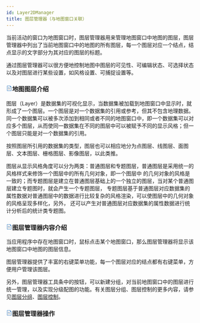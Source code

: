 ```yaml
---
id: Layer2DManager
title: 图层管理器（与地图窗口关联）
---
```

当前活动的窗口为地图窗口时，图层管理器用来管理地图窗口中地图的图层，图层管理器中列出了当前地图窗口中的地图的所有图层，每一个图层对应一个结点，结点显示的文字部分为其对应的图层的标题。

通过图层管理器可以很方便地控制地图中图层的可见性、可编辑状态、可选择状态以及对图层进行某些设置，如风格设置、可捕捉设置等。

### ![](../img/read.gif)地图图层介绍

图层（Layer）是数据集的可视化显示，当数据集被加载到地图窗口中显示时，就形成了一个图层。一个图层是对一个数据集的引用或参考，但其不包含地理数据。同一个数据集可以被多次添加到相同或者不同的地图窗口中，即一个数据集可以对应多个图层，从而使同一数据集在不同的图层中可以被赋予不同的显示风格；但一个图层只能是对一个数据集的引用。

按照图层所引用的数据集的类型，图层也可以相应地分为点图层、线图层、面图层、文本图层、栅格图层、影像图层，以此类推。

图层从显示风格角度可以分为两类：普通图层和专题图层，普通图层是采用统一的风格样式来修饰一个图层中的所有几何对象，即一个图层中
的几何对象的风格是一致的；而专题图层是建立在普通图层基础上的一个独立的图层，当对某个普通图层建立专题图时，就会产生一个专题图层，
专题图层基于普通图层对应数据集的属性数据对普通图层中的数据进行比较复杂的风格渲染，可以使图层中的几何对象的风格呈现多样化，另外，
还可以产生对普通图层对应数据集的属性数据进行统计分析后的统计类专题图。

### ![](../img/read.gif)图层管理器内容介绍

当应用程序中存在地图窗口时，鼠标点击某个地图窗口，那么图层管理器将显示该地图窗口中地图的图层信息。

图层管理器提供了丰富的右键菜单功能，每一个图层对应的结点都有右键菜单，方便用户管理该图层。

另外，图层管理器工具条中的按钮，可以新建分组，对当前地图窗口中的图层进行统一管理，以及实现分级配图的功能。有关图层分组、图层控制的更多内容，请参见[图层分组](../../tutorial/Visualization/LayerManagement/LayerGroup)、[图层控制](../../tutorial/Visualization/LayerManagement/LayerControl)。

### ![](../img/read.gif)图层管理器操作

